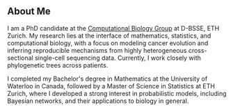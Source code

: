 ## About Me

I am a PhD candidate at the [Computational Biology Group](https://bsse.ethz.ch/cbg) at D-BSSE, ETH Zurich. My research lies at the interface of mathematics, statistics, and computational biology, with a focus on modeling cancer evolution and inferring reproducible mechanisms from highly heterogeneous cross-sectional single-cell sequencing data. Currently, I work closely with phylogenetic trees across patients.

I completed my Bachelor's degree in Mathematics at the University of Waterloo in Canada, followed by a Master of Science in Statistics at ETH Zurich, where I developed a strong interest in probabilistic models, including Bayesian networks, and their applications to biology in general.